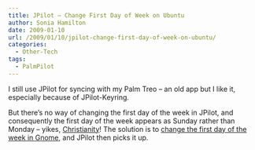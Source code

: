 ```yaml
---
title: JPilot – Change First Day of Week on Ubuntu
author: Sonia Hamilton
date: 2009-01-10
url: /2009/01/10/jpilot-change-first-day-of-week-on-ubuntu/
categories:
  - Other-Tech
tags:
  - PalmPilot
---
```

I still use JPilot for syncing with my Palm Treo &#8211; an old app but I like it, especially because of JPilot-Keyring.

But there&#8217;s no way of changing the first day of the week in JPilot, and consequently the first day of the week appears as Sunday rather than Monday &#8211; yikes, [Christianity][1]! The solution is to [change the first day of the week in Gnome][2], and JPilot then picks it up.

 [1]: http://www.cafepress.com/antireligion/639003
 [2]: http://blog.snowfrog.net/2008/02/06/change-first-day-of-week-in-ubuntus-gnome-calendar/
